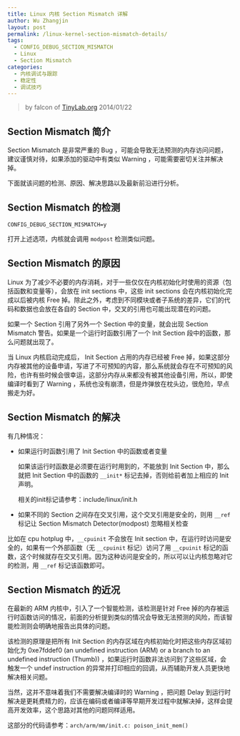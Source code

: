 ```yaml
---
title: Linux 内核 Section Mismatch 详解
author: Wu Zhangjin
layout: post
permalink: /linux-kernel-section-mismatch-details/
tags:
  - CONFIG_DEBUG_SECTION_MISMATCH
  - Linux
  - Section Mismatch
categories:
  - 内核调试与跟踪
  - 稳定性
  - 调试技巧
---
```


> by falcon of [TinyLab.org][2]
> 2014/01/22


## Section Mismatch 简介

 Section Mismatch 是非常严重的 Bug ，可能会导致无法预测的内存访问问题，建议谨慎对待，如果添加的驱动中有类似 Warning ，可能需要密切关注并解决掉。

下面就该问题的检测、原因、解决思路以及最新前沿进行分析。

## Section Mismatch 的检测

`CONFIG_DEBUG_SECTION_MISMATCH=y`

打开上述选项，内核就会调用 `modpost` 检测类似问题。

## Section Mismatch 的原因

Linux 为了减少不必要的内存消耗，对于一些仅仅在内核初始化时使用的资源（包括函数和变量等），会放在 init sections 中，这些 init sections 会在内核初始化完成以后被内核 Free 掉。除此之外，考虑到不同模块或者子系统的差异，它们的代码和数据也会放在各自的 Section 中，交叉的引用也可能出现潜在的问题。

如果一个 Section 引用了另外一个 Section 中的变量，就会出现 Section Mismatch 警告。如果是一个运行时函数引用了一个 Init Section 段中的函数，那么问题就出现了。

当 Linux 内核启动完成后， Init Section 占用的内存已经被 Free 掉，如果这部分内存被其他的设备申请，写进了不可预知的内容，那么系统就会存在不可预知的风险，也许有些时候会很幸运，这部分内存从来都没有被其他设备引用，所以，即使编译时看到了 Warning ，系统也没有崩溃，但是炸弹放在枕头边，很危险，早点搬走为好。

## Section Mismatch 的解决

有几种情况：

* 如果运行时函数引用了 Init Section 中的函数或者变量

  如果该运行时函数是必须要在运行时用到的，不能放到 Init Section 中，那么就把 Init Section 中的函数的 `__init*` 标记去掉，否则给前者加上相应的 Init 声明。

  相关的init标记请参考：include/linux/init.h

* 如果不同的 Section 之间存在交叉引用，这个交叉引用是安全的，则用 `__ref` 标记让 Section Mismatch Detector(modpost) 忽略相关检查

比如在 cpu hotplug 中，`__cpuinit` 不会放在 Init section 中，在运行时访问是安全的，如果有一个外部函数（无 `__cpuinit` 标记）访问了用 `__cpuinit` 标记的函数，这个时候就存在交叉引用。因为这种访问是安全的，所以可以让内核忽略对它的检测，用 `__ref` 标记该函数即可。

## Section Mismatch 的近况

在最新的 ARM 内核中，引入了一个智能检测，该检测是针对 Free 掉的内存被运行时函数访问的情况，前面的分析提到类似的情况会导致无法预测的风险，而该智能检测则会明确地报告出具体的问题。

该检测的原理是把所有 Init Section 的内存区域在内核初始化时把这些内存区域初始化为 0xe7fddef0 (an undefined instruction (ARM) or a branch to an undefined instruction (Thumb)) ，如果运行时函数非法访问到了这些区域，会触发一个 undef instruction 的异常并打印相应的回调，从而辅助开发人员更快地解决相关问题。

当然，这并不意味着我们不需要解决编译时的 Warning ，把问题 Delay 到运行时解决是更耗费精力的，应该在编码或者编译等早期开发过程中就解决掉，这样会提高开发效率，这个思路对其他的问题同样适用。

这部分的代码请参考：`arch/arm/mm/init.c: poison_init_mem()`





 [2]: http://tinylab.org

